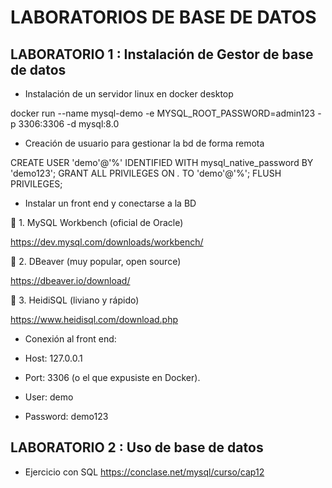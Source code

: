 # LABORATORIOS DE BASE DE DATOS

## LABORATORIO 1 : Instalación de Gestor de base de datos
- Instalación de un servidor linux en docker desktop

docker run --name mysql-demo -e MYSQL_ROOT_PASSWORD=admin123 -p 3306:3306 -d mysql:8.0

- Creación de usuario para gestionar la bd de forma remota


CREATE USER 'demo'@'%' IDENTIFIED WITH mysql_native_password BY 'demo123';
GRANT ALL PRIVILEGES ON *.* TO 'demo'@'%';
FLUSH PRIVILEGES;


- Instalar un front end y conectarse a la BD

🔹 1. MySQL Workbench (oficial de Oracle)

https://dev.mysql.com/downloads/workbench/

🔹 2. DBeaver (muy popular, open source)

https://dbeaver.io/download/

🔹 3. HeidiSQL (liviano y rápido)

https://www.heidisql.com/download.php

- Conexión al front end:

 - Host: 127.0.0.1
 - Port: 3306 (o el que expusiste en Docker).
 - User: demo
 - Password: demo123




## LABORATORIO 2 : Uso de base de datos
- Ejercicio con SQL
https://conclase.net/mysql/curso/cap12
